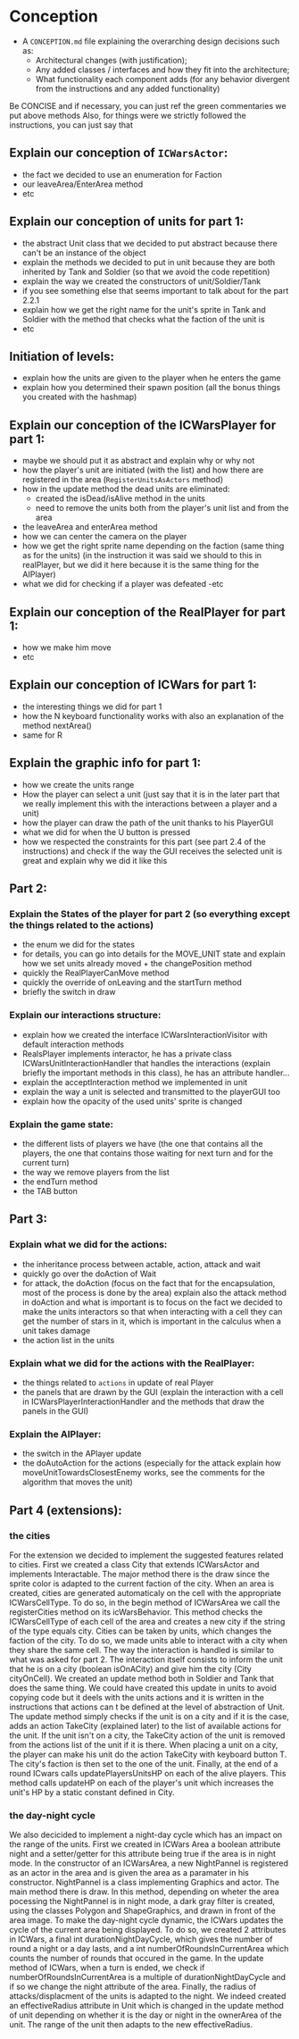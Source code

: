 # Conception

- A `CONCEPTION.md` file explaining the overarching design decisions such as:
  - Architectural changes (with justification);
  - Any added classes / interfaces and how they fit into the architecture;
  - What functionality each component adds (for any behavior divergent from the instructions and any added
    functionality)

Be CONCISE and if necessary, you can just ref the green commentaries we put above methods Also, for things were we
strictly followed the instructions, you can just say that

## Explain our conception of `ICWarsActor`:

- the fact we decided to use an enumeration for Faction
- our leaveArea/EnterArea method
- etc

## Explain our conception of units for part 1:

- the abstract Unit class that we decided to put abstract because there can't be an instance of the object
- explain the methods we decided to put in unit because they are both inherited by Tank and Soldier (so that we avoid
  the code repetition)
- explain the way we created the constructors of unit/Soldier/Tank
- if you see something else that seems important to talk about for the part 2.2.1
- explain how we get the right name for the unit's sprite in Tank and Soldier with the method that checks what the
  faction of the unit is
- etc

## Initiation of levels:

- explain how the units are given to the player when he enters the game
- explain how you determined their spawn position (all the bonus things you created with the hashmap)

## Explain our conception of the ICWarsPlayer for part 1:

- maybe we should put it as abstract and explain why or why not
- how the player's unit are initiated (with the list) and how there are registered in the area
  (`RegisterUnitsAsActors` method)
- how in the update method the dead units are eliminated:
  + created the isDead/isAlive method in the units
  + need to remove the units both from the player's unit list and from the area
- the leaveArea and enterArea method
- how we can center the camera on the player
- how we get the right sprite name depending on the faction (same thing as for the units) (in the instruction it was
  said we should to this in realPlayer, but we did it here because it is the same thing for the AIPlayer)
- what we did for checking if a player was defeated -etc

## Explain our conception of the RealPlayer for part 1:

- how we make him move
- etc

## Explain our conception of ICWars for part 1:

- the interesting things we did for part 1
- how the N keyboard functionality works with also an explanation of the method nextArea()
- same for R

## Explain the graphic info for part 1:

- how we create the units range
- How the player can select a unit (just say that it is in the later part that we really implement this with the
  interactions between a player and a unit)
- how the player can draw the path of the unit thanks to his PlayerGUI
- what we did for when the U button is pressed
- how we respected the constraints for this part (see part 2.4 of the instructions) and check if the way the GUI
  receives the selected unit is great and explain why we did it like this

## Part 2:

### Explain the States of the player for part 2 (so everything except the things related to the actions)

- the enum we did for the states
- for details, you can go into details for the MOVE_UNIT state and explain how we set units already moved + the
  changePosition method
- quickly the RealPlayerCanMove method
- quickly the override of onLeaving and the startTurn method
- briefly the switch in draw

### Explain our interactions structure:

- explain how we created the interface ICWarsInteractionVisitor with default interaction methods
- RealsPlayer implements interactor, he has a private class ICWarsUnitInteractionHandler that handles the interactions
  (explain briefly the important methods in this class), he has an attribute handler...
- explain the acceptInteraction method we implemented in unit
- explain the way a unit is selected and transmitted to the playerGUI too
- explain how the opacity of the used units' sprite is changed

### Explain the game state:

- the different lists of players we have (the one that contains all the players, the one that contains those waiting for
  next turn and for the current turn)
- the way we remove players from the list
- the endTurn method
- the TAB button

## Part 3:

### Explain what we did for the actions:

- the inheritance process between actable, action, attack and wait
- quickly go over the doAction of Wait
- for attack, the doAction (focus on the fact that for the encapsulation, most of the process is done by the area)
  explain also the attack method in doAction and what is important is to focus on the fact we decided to make the units
  interactors so that when interacting with a cell they can get the number of stars in it, which is important in the
  calculus when a unit takes damage
- the action list in the units

### Explain what we did for the actions with the RealPlayer:

- the things related to `actions` in update of real Player
- the panels that are drawn by the GUI (explain the interaction with a cell in ICWarsPlayerInteractionHandler and the
  methods that draw the panels in the GUI)

### Explain the AIPlayer:

- the switch in the APlayer update
- the doAutoAction for the actions (especially for the attack explain how moveUnitTowardsClosestEnemy works, see the
  comments for the algorithm that moves the unit)
    
 ## Part 4 (extensions):   
 ### the cities
 For the extension we decided to implement the suggested features related to cities. First we created a class City that extends ICWarsActor and implements Interactable. The major method there is the draw since the sprite color is adapted to the current faction of the city.
 When an area is created, cities are generated automaticaly on the cell with the appropriate ICWarsCellType. To do so, in the begin method of ICWarsArea we call the registerCities method on its icWarsBehavior. This method checks the ICWarsCellType of each cell of the area and creates a new city if the string of the type equals city.
Cities can be taken by units, which changes the faction of the city. To do so, we made units able to interact with a city when they share the same cell. The way the interaction is handled is similar to what was asked for part 2. The interaction itself consists to inform the unit that he is on a city (boolean isOnACity) and give him the city (City cityOnCell). We created an update method both in Soldier and Tank that does the same thing. We could have created this update in units to avoid copying code but it deels with the units actions and it is written in the instructions that actions can t be defined at the level of abstraction of Unit. The update method simply checks if the unit is on a city and if it is the case, adds an action TakeCity (explained later) to the list of available actions for the unit. If the unit isn't on a city, the TakeCity action of the unit is removed from the actions list of the unit if it is there. 
When placing a unit on a city, the player can make his unit do the action TakeCity with keyboard button T. The city's faction is then set to the one of the unit. 
Finally, at the end of a round ICwars calls updatePlayersUnitsHP on each of the alive players. This method calls updateHP on each of the player's unit which increases the unit's HP by a static constant defined in City. 

### the day-night cycle
We also decicided to implement a night-day cycle which has an impact on the range of the units. First we created in ICWars Area a boolean attribute night and a setter/getter for this attribute being true if the area is in night mode. In the constructor of an ICWarsArea, a new NightPannel is registered as an actor in the area and is given the area as a paramater in his constructor. NightPannel is a class implementing Graphics and actor. The main method there is draw. In this method, depending on wheter the area pocessing the NightPannel is in night mode, a dark gray filter is created, using the classes Polygon and ShapeGraphics, and drawn in front of the area image. 
To make the day-night cycle dynamic, the ICWars updates the cycle of the current area being displayed. To do so, we created 2 attributes in ICWars, a final int durationNightDayCycle, which gives the number of round a night or a day lasts, and a int numberOfRoundsInCurrentArea which counts the number of rounds that occured in the game. In the update method of ICWars, when a turn is ended, we check if numberOfRoundsInCurrentArea is a multiple of durationNightDayCycle and if so we change the night attribute of the area. 
Finally, the radius of attacks/displacment of the units is adapted to the night. We indeed created an effectiveRadius attribute in Unit which is changed in the update method of unit depending on whether it is the day or night in the ownerArea of the unit. The range of the unit then adapts to the new effectiveRadius. 
    
    
    
    
